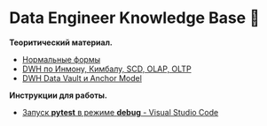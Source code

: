 # Data Engineer Knowledge Base 💾

**Теоритический материал.**
 - [Нормальные формы](/DWH/NF.md)
 - [DWH по Инмону, Кимбалу, SCD, OLAP, OLTP](/DWH/dwh_theory.md)
 - [DWH Data Vault и Anchor Model](/DWH/dwh_data_vault_anchor_modeling.md)


**Инструкции для работы.** 
- [Запуск **pytest** в режиме **debug** - Visual Studio Code](/VScode/debug_pytest.md)

